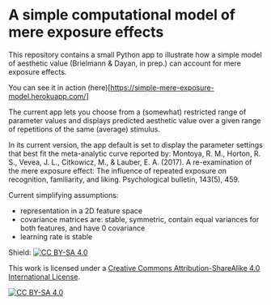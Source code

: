 # A simple computational model of mere exposure effects

This repository contains a small Python app to illustrate how a simple model of aesthetic value (Brielmann & Dayan, in prep.) can account for mere exposure effects.

You can see it in action (here)[https://simple-mere-exposure-model.herokuapp.com/]

The current app lets you choose from a (somewhat) restricted range of parameter values and displays predicted aesthetic value over a given range of repetitions of the same (average) stimulus. 

In its current version, the app default is set to display the parameter settings that best fit the meta-analytic curve reported by: Montoya, R. M., Horton, R. S., Vevea, J. L., Citkowicz, M., & Lauber, E. A. (2017). A re-examination of the mere exposure effect: The influence of repeated exposure on recognition, familiarity, and liking. Psychological bulletin, 143(5), 459.

Current simplifying assumptions:

- representation in a 2D feature space
- covariance matrices are: stable, symmetric, contain equal variances for both features, and have 0 covariance
- learning rate is stable



Shield: [![CC BY-SA 4.0][cc-by-sa-shield]][cc-by-sa]

This work is licensed under a
[Creative Commons Attribution-ShareAlike 4.0 International License][cc-by-sa].

[![CC BY-SA 4.0][cc-by-sa-image]][cc-by-sa]

[cc-by-sa]: http://creativecommons.org/licenses/by-sa/4.0/
[cc-by-sa-image]: https://licensebuttons.net/l/by-sa/4.0/88x31.png
[cc-by-sa-shield]: https://img.shields.io/badge/License-CC%20BY--SA%204.0-lightgrey.svg
